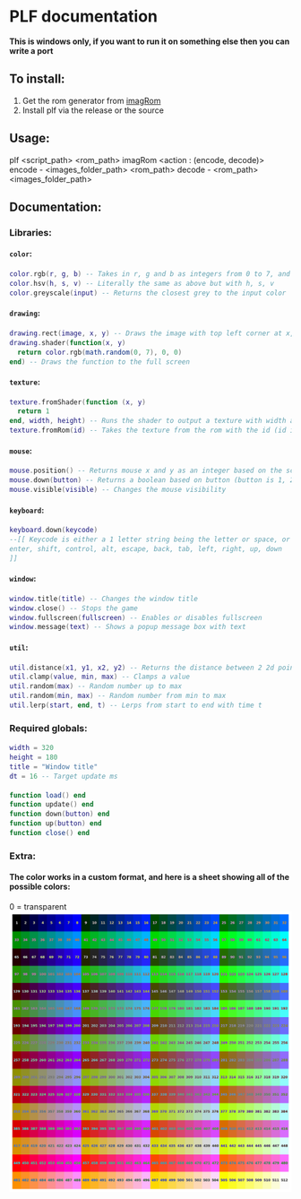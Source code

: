 # PLF documentation

**This is windows only, if you want to run it on something else then you can write a port**

## To install:

1. Get the rom generator from [imagRom](https://github.com/GroceyLot/ImageROM/releases/tag/Release)
2. Install plf via the release or the source

## Usage:

plf <script_path> <rom_path>
imagRom <action : (encode, decode)>
  encode - <images_folder_path> <rom_path>
  decode - <rom_path> <images_folder_path>

## Documentation:

### Libraries:

#### `color`:
```lua
color.rgb(r, g, b) -- Takes in r, g and b as integers from 0 to 7, and returns a color as an integer to be used by the program
color.hsv(h, s, v) -- Literally the same as above but with h, s, v
color.greyscale(input) -- Returns the closest grey to the input color
```

#### `drawing`:
```lua
drawing.rect(image, x, y) -- Draws the image with top left corner at x, y
drawing.shader(function(x, y)
  return color.rgb(math.random(0, 7), 0, 0)
end) -- Draws the function to the full screen
```

#### `texture`:
```lua
texture.fromShader(function (x, y)
  return 1
end, width, height) -- Runs the shader to output a texture with width and height
texture.fromRom(id) -- Takes the texture from the rom with the id (id is a 4 letter string being first 4 of the image name)
```

#### `mouse`:
```lua
mouse.position() -- Returns mouse x and y as an integer based on the screen
mouse.down(button) -- Returns a boolean based on button (button is 1, 2 or 3)
mouse.visible(visible) -- Changes the mouse visibility
```

#### `keyboard`:
```lua
keyboard.down(keycode)
--[[ Keycode is either a 1 letter string being the letter or space, or it's a longer string which can be any of these:
enter, shift, control, alt, escape, back, tab, left, right, up, down
]]
```

#### `window`:
```lua
window.title(title) -- Changes the window title
window.close() -- Stops the game
window.fullscreen(fullscreen) -- Enables or disables fullscreen
window.message(text) -- Shows a popup message box with text
```

#### `util`:
```lua
util.distance(x1, y1, x2, y2) -- Returns the distance between 2 2d points
util.clamp(value, min, max) -- Clamps a value
util.random(max) -- Random number up to max
util.random(min, max) -- Random number from min to max
util.lerp(start, end, t) -- Lerps from start to end with time t
```

### Required globals:
```lua
width = 320
height = 180
title = "Window title"
dt = 16 -- Target update ms

function load() end
function update() end
function down(button) end
function up(button) end
function close() end
```

### Extra:

#### The color works in a custom format, and here is a sheet showing all of the possible colors:
0 = transparent
![colors](/Colors.png)
